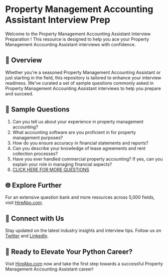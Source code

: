 # Property Management Accounting Assistant Interview Prep

Welcome to the Property Management Accounting Assistant Interview Preparation ! This resource is designed to help you ace your Property Management Accounting Assistant interviews with confidence.

## 🚀 Overview

Whether you're a seasoned Property Management Accounting Assistant or just starting in the field, this repository is tailored to enhance your interview readiness. We've curated a set of sample questions commonly asked in Property Management Accounting Assistant interviews to help you prepare and succeed.

## 📝 Sample Questions

1. Can you tell us about your experience in property management accounting?
2. What accounting software are you proficient in for property management purposes?
3. How do you ensure accuracy in financial statements and reports?
4. Can you describe your knowledge of lease agreements and rent collection processes?
5. Have you ever handled commercial property accounting? If yes, can you explain your role in managing financial aspects?
6. [CLICK HERE FOR MORE QUESTIONS](https://hireabo.com/job/21_1_25/Property%20Management%20Accounting%20Assistant)

## 🌐 Explore Further

For an extensive question bank and more resources across 5,000 fields, visit [HireAbo.com](https://www.hireabo.com).

## 📱 Connect with Us

Stay updated on the latest industry insights and interview tips. Follow us on [Twitter](https://twitter.com/hireabo) and [LinkedIn](https://www.linkedin.com/in/hire-abo-3609972a8/).

## 🚀 Ready to Elevate Your Python Career?

Visit [HireAbo.com](https://www.hireabo.com) now and take the first step towards a successful Property Management Accounting Assistant career!